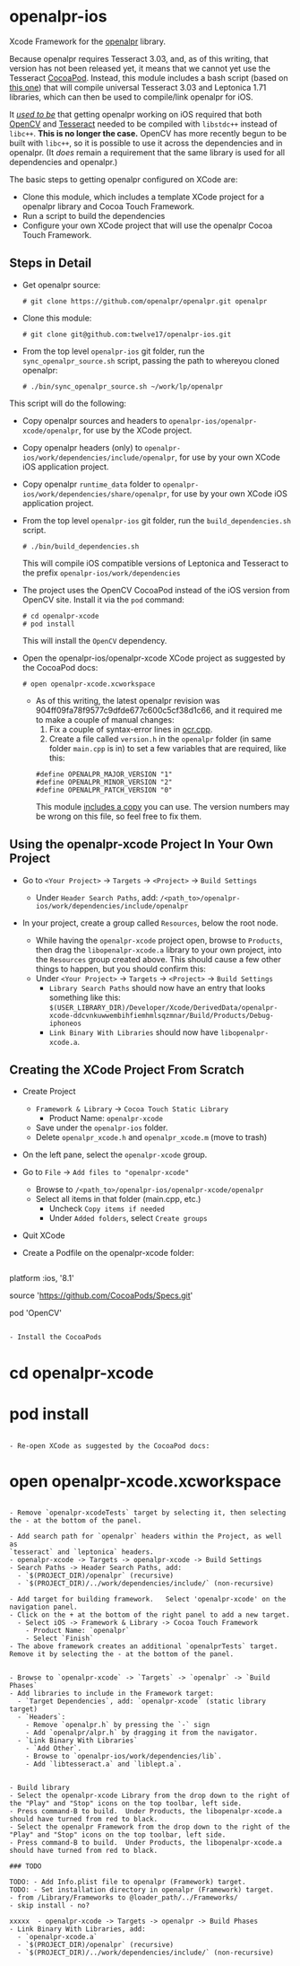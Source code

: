 openalpr-ios
============

Xcode Framework for the [openalpr](https://github.com/openalpr/openalpr) library.

Because openalpr requires Tesseract 3.03, and, as of this writing, that version has not been released yet, it means that we cannot yet use the Tesseract [CocoaPod](http://cocoapods.org).  Instead, this module includes a bash script (based on [this one](http://stackoverflow.com/questions/12849517/c-linking-problems-seems-like-i-cant-link-against-standard-c-stuff)) that will compile universal Tesseract 3.03 and Leptonica 1.71 libraries, which can then be used to compile/link openalpr for iOS.

It *[used to be](https://twitter.com/shexbeer/status/466644279667204096)* that getting openalpr working on iOS required that both [OpenCV](http://opencv.org) and [Tesseract](https://code.google.com/p/tesseract-ocr/) needed to be compiled with `libstdc++` instead of `libc++`.  **This is no longer the case.** OpenCV has more recently begun to be built with `libc++`, so it is possible to use it across the dependencies and in openalpr. (It *does* remain a requirement that the same library is used for all dependencies and openalpr.)

The basic steps to getting openalpr configured on XCode are:

- Clone this module, which includes a template XCode project for a openalpr library and Cocoa Touch Framework.
- Run a script to build the dependencies
- Configure your own XCode project that will use the openalpr Cocoa Touch Framework.

## Steps in Detail

- Get openalpr source:
  ```
  # git clone https://github.com/openalpr/openalpr.git openalpr
  ```

- Clone this module:
  ```
  # git clone git@github.com:twelve17/openalpr-ios.git
  ```

- From the top level `openalpr-ios` git folder, run the `sync_openalpr_source.sh` script, passing the path to whereyou cloned openalpr:
  ```
  # ./bin/sync_openalpr_source.sh ~/work/lp/openalpr
  ```
 This script will do the following:
   - Copy openalpr sources and headers to `openalpr-ios/openalpr-xcode/openalpr`, for use by the XCode project.
   - Copy openalpr headers (only) to `openalpr-ios/work/dependencies/include/openalpr`, for use by your own XCode iOS application project.
   - Copy openalpr `runtime_data` folder to `openalpr-ios/work/dependencies/share/openalpr`, for use by your own XCode iOS application project.

- From the top level `openalpr-ios` git folder, run the `build_dependencies.sh` script.  
  ```
  # ./bin/build_dependencies.sh
  ```
  This will compile iOS compatible versions of Leptonica and Tesseract to the prefix `openalpr-ios/work/dependencies`

- The project uses the OpenCV CocoaPod instead of the iOS version from OpenCV site.  Install it via the `pod` command:  
  ```
  # cd openalpr-xcode
  # pod install
  ```
  This will install the `OpenCV` dependency.

- Open the openalpr-ios/openalpr-xcode XCode project as suggested by the CocoaPod docs:
  ```
  # open openalpr-xcode.xcworkspace
  ```
  - As of this writing, the latest openalpr revision was 904ff09fa78f9577c9dfde677c600c5cf38d1c66, and it required me to make a couple of manual changes:
    1. Fix a couple of syntax-error lines in [ocr.cpp](https://github.com/openalpr/openalpr/blob/904ff09fa78f9577c9dfde677c600c5cf38d1c66/src/openalpr/ocr.cpp).
    2. Create a file called `version.h` in the `openalpr` folder (in same folder  `main.cpp` is in) to set a few variables that are required, like this:
    ```
    #define OPENALPR_MAJOR_VERSION "1"
    #define OPENALPR_MINOR_VERSION "2"
    #define OPENALPR_PATCH_VERSION "0"
    ```
    This module [includes a copy](https://github.com/twelve17/openalpr-ios/blob/master/etc/version.h) you can use.     The version numbers may be wrong on this file, so feel free to fix them.

## Using the openalpr-xcode Project In Your Own Project

- Go to `<Your Project>` → `Targets` → `<Project>` → `Build Settings`
  - Under `Header Search Paths`, add:
  `/<path_to>/openalpr-ios/work/dependencies/include/openalpr`

- In your project, create a group called `Resources`, below the root node.
  - While having the `openalpr-xcode` project open, browse to `Products`, then drag the `libopenalpr-xcode.a` library to your own project, into the `Resources` group created above.  This should cause a few other things to happen, but you should confirm this:
  - Under `<Your Project>` → `Targets` → `<Project>` → `Build Settings`
    - `Library Search Paths` should now have an entry that looks something like this:
      `$(USER_LIBRARY_DIR)/Developer/Xcode/DerivedData/openalpr-xcode-ddcvnkuwwembihfiemhmlsqzmnar/Build/Products/Debug-iphoneos`
    - `Link Binary With Libraries` should now have `libopenalpr-xcode.a`.


## Creating the XCode Project From Scratch

- Create Project
  - `Framework & Library` → `Cocoa Touch Static Library`
    - Product Name: `openalpr-xcode`
  - Save under the `openalpr-ios` folder.
  - Delete `openalpr_xcode.h` and `openalpr_xcode.m` (move to trash)
  
- On the left pane, select the `openalpr-xcode` group.
- Go to `File` → `Add files to "openalpr-xcode"`
  - Browse to `/<path_to>/openalpr-ios/openalpr-xcode/openalpr`
  - Select all items in that folder (main.cpp, etc.)
    - Uncheck `Copy items if needed`
    - Under `Added folders`, select `Create groups`

- Quit XCode 

- Create a Podfile on the openalpr-xcode folder:
  ```
platform :ios, '8.1'

source 'https://github.com/CocoaPods/Specs.git'

pod 'OpenCV'
  ```

- Install the CocoaPods  
  ```
  # cd openalpr-xcode
  # pod install
  ```

- Re-open XCode as suggested by the CocoaPod docs:
  ```
  # open openalpr-xcode.xcworkspace
  ```

- Remove `openalpr-xcodeTests` target by selecting it, then selecting the - at the bottom of the panel.

- Add search path for `openalpr` headers within the Project, as well as 
  `tesseract` and `leptonica` headers.
  - openalpr-xcode -> Targets -> openalpr-xcode -> Build Settings 
  - Search Paths -> Header Search Paths, add: 
    - `$(PROJECT_DIR)/openalpr` (recursive)
    - `$(PROJECT_DIR)/../work/dependencies/include/` (non-recursive)

- Add target for building framework.   Select 'openalpr-xcode' on the navigation panel.  
  - Click on the + at the bottom of the right panel to add a new target.
    - Select iOS -> Framework & Library -> Cocoa Touch Framework
      - Product Name: `openalpr`
      - Select `Finish`
  - The above framework creates an additional `openalprTests` target.  Remove it by selecting the - at the bottom of the panel.


- Browse to `openalpr-xcode` -> `Targets` -> `openalpr` -> `Build Phases`
  - Add libraries to include in the Framework target:
    - `Target Dependencies`, add: `openalpr-xcode` (static library target)
    - `Headers`:  
      - Remove `openalpr.h` by pressing the `-` sign 
      - Add `openalpr/alpr.h` by dragging it from the navigator.
    - `Link Binary With Libraries`
      - `Add Other`.  
      - Browse to `openalpr-ios/work/dependencies/lib`.  
      - Add `libtesseract.a` and `liblept.a`.


- Build library 
  - Select the openalpr-xcode Library from the drop down to the right of the "Play" and "Stop" icons on the top toolbar, left side.
  - Press command-B to build.  Under Products, the libopenalpr-xcode.a should have turned from red to black.
  - Select the openalpr Framework from the drop down to the right of the "Play" and "Stop" icons on the top toolbar, left side.
  - Press command-B to build.  Under Products, the libopenalpr-xcode.a should have turned from red to black.

### TODO

TODO: - Add Info.plist file to openalpr (Framework) target.
TODO: - Set installation directory in openalpr (Framework) target.
 - from /Library/Frameworks to @loader_path/../Frameworks/ 
 - skip install - no?

xxxxx  - openalpr-xcode -> Targets -> openalpr -> Build Phases
  - Link Binary With Libraries, add: 
    - `openalpr-xcode.a`
    - `$(PROJECT_DIR)/openalpr` (recursive)
    - `$(PROJECT_DIR)/../work/dependencies/include/` (non-recursive)

